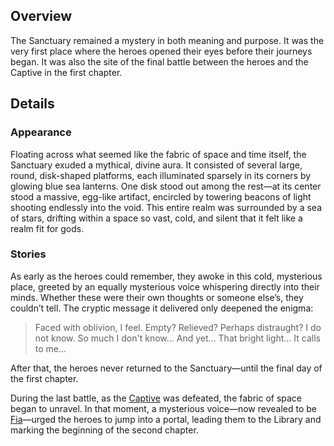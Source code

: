 <!-- title: The Sanctuary -->
<!-- quote: Don't worry. This isn't goodbye forever. -->
<!-- chapters: 0 -->
<!-- images: (The Sanctuary Overview #1), (The Sanctuary Overview #2), (The Sanctuary Overview #3), (The Sanctuary Overview #4) --->
<!-- model: false -->

## Overview

The Sanctuary remained a mystery in both meaning and purpose. It was the very first place where the heroes opened their eyes before their journeys began. It was also the site of the final battle between the heroes and the Captive in the first chapter.

## Details

### Appearance

Floating across what seemed like the fabric of space and time itself, the Sanctuary exuded a mythical, divine aura. It consisted of several large, round, disk-shaped platforms, each illuminated sparsely in its corners by glowing blue sea lanterns. One disk stood out among the rest—at its center stood a massive, egg-like artifact, encircled by towering beacons of light shooting endlessly into the void. This entire realm was surrounded by a sea of stars, drifting within a space so vast, cold, and silent that it felt like a realm fit for gods.

### Stories

As early as the heroes could remember, they awoke in this cold, mysterious place, greeted by an equally mysterious voice whispering directly into their minds. Whether these were their own thoughts or someone else’s, they couldn’t tell. The cryptic message it delivered only deepened the enigma:

> Faced with oblivion, I feel. Empty?
> Relieved?
> Perhaps distraught?
> I do not know.
> So much I don't know... And yet...
> That bright light... It calls to me...

After that, the heroes never returned to the Sanctuary—until the final day of the first chapter.

During the last battle, as the [Captive](#entry:outlander-entry) was defeated, the fabric of space began to unravel. In that moment, a mysterious voice—now revealed to be [Fia](#entry:iphania-entry)—urged the heroes to jump into a portal, leading them to the Library and marking the beginning of the second chapter.
